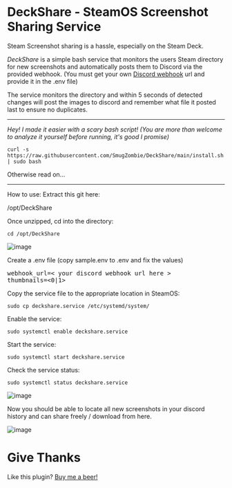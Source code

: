 # DeckShare - SteamOS Screenshot Sharing Service

Steam Screenshot sharing is a hassle, especially on the Steam Deck.

*DeckShare* is a simple bash service that monitors the users Steam directory for new screenshots and automatically posts them to Discord via the provided webhook.
(You must get your own [Discord webhook](https://support.discord.com/hc/en-us/articles/228383668-Intro-to-Webhooks) url and provide it in the .env file)

The service monitors the directory and within 5 seconds of detected changes will post the images to discord and remember what file it posted last to ensure no duplicates.

<hr>

*Hey! I made it easier with a scary bash script! (You are more than welcome to analyze it yourself before running, it's good I promise)*

`curl -s https://raw.githubusercontent.com/SmugZombie/DeckShare/main/install.sh | sudo bash`

Otherwise read on...

<hr>

How to use:
Extract this git here:

/opt/DeckShare

Once unzipped, cd into the directory:

`cd /opt/DeckShare`

![image](https://github.com/SmugZombie/DeckShare/assets/11764327/af593bc5-24e3-430a-a841-980982b97821)

Create a .env file (copy sample.env to .env and fix the values)

<pre>
webhook_url=< your discord webhook url here >
thumbnails=<0|1>
</pre>
  
Copy the service file to the appropriate location in SteamOS:

`sudo cp deckshare.service /etc/systemd/system/`

Enable the service:

`sudo systemctl enable deckshare.service`

Start the service:

`sudo systemctl start deckshare.service`

Check the service status:

`sudo systemctl status deckshare.service`

![image](https://github.com/SmugZombie/DeckShare/assets/11764327/dc792fd7-8892-42db-a1ba-09d1b9bcef70)

Now you should be able to locate all new screenshots in your discord history and can share freely / download from here.

![image](https://github.com/SmugZombie/DeckShare/assets/11764327/00e0226f-86a0-46a8-ac1e-3fbe2b9dd814)


# Give Thanks

Like this plugin? [Buy me a beer!](https://www.paypal.com/paypalme/regli)
